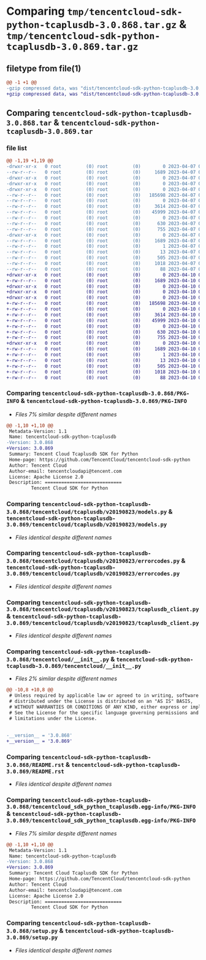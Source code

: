 # Comparing `tmp/tencentcloud-sdk-python-tcaplusdb-3.0.868.tar.gz` & `tmp/tencentcloud-sdk-python-tcaplusdb-3.0.869.tar.gz`

## filetype from file(1)

```diff
@@ -1 +1 @@
-gzip compressed data, was "dist/tencentcloud-sdk-python-tcaplusdb-3.0.868.tar", last modified: Fri Apr  7 00:56:58 2023, max compression
+gzip compressed data, was "dist/tencentcloud-sdk-python-tcaplusdb-3.0.869.tar", last modified: Mon Apr 10 03:14:14 2023, max compression
```

## Comparing `tencentcloud-sdk-python-tcaplusdb-3.0.868.tar` & `tencentcloud-sdk-python-tcaplusdb-3.0.869.tar`

### file list

```diff
@@ -1,19 +1,19 @@
-drwxr-xr-x   0 root         (0) root         (0)        0 2023-04-07 00:56:58.000000 tencentcloud-sdk-python-tcaplusdb-3.0.868/
--rw-r--r--   0 root         (0) root         (0)     1689 2023-04-07 00:56:58.000000 tencentcloud-sdk-python-tcaplusdb-3.0.868/PKG-INFO
-drwxr-xr-x   0 root         (0) root         (0)        0 2023-04-07 00:56:58.000000 tencentcloud-sdk-python-tcaplusdb-3.0.868/tencentcloud/
-drwxr-xr-x   0 root         (0) root         (0)        0 2023-04-07 00:56:58.000000 tencentcloud-sdk-python-tcaplusdb-3.0.868/tencentcloud/tcaplusdb/
-drwxr-xr-x   0 root         (0) root         (0)        0 2023-04-07 00:56:58.000000 tencentcloud-sdk-python-tcaplusdb-3.0.868/tencentcloud/tcaplusdb/v20190823/
--rw-r--r--   0 root         (0) root         (0)   185698 2023-04-07 00:56:58.000000 tencentcloud-sdk-python-tcaplusdb-3.0.868/tencentcloud/tcaplusdb/v20190823/models.py
--rw-r--r--   0 root         (0) root         (0)        0 2023-04-07 00:56:58.000000 tencentcloud-sdk-python-tcaplusdb-3.0.868/tencentcloud/tcaplusdb/v20190823/__init__.py
--rw-r--r--   0 root         (0) root         (0)     3614 2023-04-07 00:56:58.000000 tencentcloud-sdk-python-tcaplusdb-3.0.868/tencentcloud/tcaplusdb/v20190823/errorcodes.py
--rw-r--r--   0 root         (0) root         (0)    45999 2023-04-07 00:56:58.000000 tencentcloud-sdk-python-tcaplusdb-3.0.868/tencentcloud/tcaplusdb/v20190823/tcaplusdb_client.py
--rw-r--r--   0 root         (0) root         (0)        0 2023-04-07 00:56:58.000000 tencentcloud-sdk-python-tcaplusdb-3.0.868/tencentcloud/tcaplusdb/__init__.py
--rw-r--r--   0 root         (0) root         (0)      630 2023-04-07 00:56:58.000000 tencentcloud-sdk-python-tcaplusdb-3.0.868/tencentcloud/__init__.py
--rw-r--r--   0 root         (0) root         (0)      755 2023-04-07 00:56:58.000000 tencentcloud-sdk-python-tcaplusdb-3.0.868/README.rst
-drwxr-xr-x   0 root         (0) root         (0)        0 2023-04-07 00:56:58.000000 tencentcloud-sdk-python-tcaplusdb-3.0.868/tencentcloud_sdk_python_tcaplusdb.egg-info/
--rw-r--r--   0 root         (0) root         (0)     1689 2023-04-07 00:56:58.000000 tencentcloud-sdk-python-tcaplusdb-3.0.868/tencentcloud_sdk_python_tcaplusdb.egg-info/PKG-INFO
--rw-r--r--   0 root         (0) root         (0)        1 2023-04-07 00:56:58.000000 tencentcloud-sdk-python-tcaplusdb-3.0.868/tencentcloud_sdk_python_tcaplusdb.egg-info/dependency_links.txt
--rw-r--r--   0 root         (0) root         (0)       13 2023-04-07 00:56:58.000000 tencentcloud-sdk-python-tcaplusdb-3.0.868/tencentcloud_sdk_python_tcaplusdb.egg-info/top_level.txt
--rw-r--r--   0 root         (0) root         (0)      505 2023-04-07 00:56:58.000000 tencentcloud-sdk-python-tcaplusdb-3.0.868/tencentcloud_sdk_python_tcaplusdb.egg-info/SOURCES.txt
--rw-r--r--   0 root         (0) root         (0)     1018 2023-04-07 00:56:58.000000 tencentcloud-sdk-python-tcaplusdb-3.0.868/setup.py
--rw-r--r--   0 root         (0) root         (0)       88 2023-04-07 00:56:58.000000 tencentcloud-sdk-python-tcaplusdb-3.0.868/setup.cfg
+drwxr-xr-x   0 root         (0) root         (0)        0 2023-04-10 03:14:14.000000 tencentcloud-sdk-python-tcaplusdb-3.0.869/
+-rw-r--r--   0 root         (0) root         (0)     1689 2023-04-10 03:14:14.000000 tencentcloud-sdk-python-tcaplusdb-3.0.869/PKG-INFO
+drwxr-xr-x   0 root         (0) root         (0)        0 2023-04-10 03:14:14.000000 tencentcloud-sdk-python-tcaplusdb-3.0.869/tencentcloud/
+drwxr-xr-x   0 root         (0) root         (0)        0 2023-04-10 03:14:14.000000 tencentcloud-sdk-python-tcaplusdb-3.0.869/tencentcloud/tcaplusdb/
+drwxr-xr-x   0 root         (0) root         (0)        0 2023-04-10 03:14:14.000000 tencentcloud-sdk-python-tcaplusdb-3.0.869/tencentcloud/tcaplusdb/v20190823/
+-rw-r--r--   0 root         (0) root         (0)   185698 2023-04-10 03:14:14.000000 tencentcloud-sdk-python-tcaplusdb-3.0.869/tencentcloud/tcaplusdb/v20190823/models.py
+-rw-r--r--   0 root         (0) root         (0)        0 2023-04-10 03:14:14.000000 tencentcloud-sdk-python-tcaplusdb-3.0.869/tencentcloud/tcaplusdb/v20190823/__init__.py
+-rw-r--r--   0 root         (0) root         (0)     3614 2023-04-10 03:14:14.000000 tencentcloud-sdk-python-tcaplusdb-3.0.869/tencentcloud/tcaplusdb/v20190823/errorcodes.py
+-rw-r--r--   0 root         (0) root         (0)    45999 2023-04-10 03:14:14.000000 tencentcloud-sdk-python-tcaplusdb-3.0.869/tencentcloud/tcaplusdb/v20190823/tcaplusdb_client.py
+-rw-r--r--   0 root         (0) root         (0)        0 2023-04-10 03:14:14.000000 tencentcloud-sdk-python-tcaplusdb-3.0.869/tencentcloud/tcaplusdb/__init__.py
+-rw-r--r--   0 root         (0) root         (0)      630 2023-04-10 03:14:14.000000 tencentcloud-sdk-python-tcaplusdb-3.0.869/tencentcloud/__init__.py
+-rw-r--r--   0 root         (0) root         (0)      755 2023-04-10 03:14:14.000000 tencentcloud-sdk-python-tcaplusdb-3.0.869/README.rst
+drwxr-xr-x   0 root         (0) root         (0)        0 2023-04-10 03:14:14.000000 tencentcloud-sdk-python-tcaplusdb-3.0.869/tencentcloud_sdk_python_tcaplusdb.egg-info/
+-rw-r--r--   0 root         (0) root         (0)     1689 2023-04-10 03:14:14.000000 tencentcloud-sdk-python-tcaplusdb-3.0.869/tencentcloud_sdk_python_tcaplusdb.egg-info/PKG-INFO
+-rw-r--r--   0 root         (0) root         (0)        1 2023-04-10 03:14:14.000000 tencentcloud-sdk-python-tcaplusdb-3.0.869/tencentcloud_sdk_python_tcaplusdb.egg-info/dependency_links.txt
+-rw-r--r--   0 root         (0) root         (0)       13 2023-04-10 03:14:14.000000 tencentcloud-sdk-python-tcaplusdb-3.0.869/tencentcloud_sdk_python_tcaplusdb.egg-info/top_level.txt
+-rw-r--r--   0 root         (0) root         (0)      505 2023-04-10 03:14:14.000000 tencentcloud-sdk-python-tcaplusdb-3.0.869/tencentcloud_sdk_python_tcaplusdb.egg-info/SOURCES.txt
+-rw-r--r--   0 root         (0) root         (0)     1018 2023-04-10 03:14:14.000000 tencentcloud-sdk-python-tcaplusdb-3.0.869/setup.py
+-rw-r--r--   0 root         (0) root         (0)       88 2023-04-10 03:14:14.000000 tencentcloud-sdk-python-tcaplusdb-3.0.869/setup.cfg
```

### Comparing `tencentcloud-sdk-python-tcaplusdb-3.0.868/PKG-INFO` & `tencentcloud-sdk-python-tcaplusdb-3.0.869/PKG-INFO`

 * *Files 7% similar despite different names*

```diff
@@ -1,10 +1,10 @@
 Metadata-Version: 1.1
 Name: tencentcloud-sdk-python-tcaplusdb
-Version: 3.0.868
+Version: 3.0.869
 Summary: Tencent Cloud Tcaplusdb SDK for Python
 Home-page: https://github.com/TencentCloud/tencentcloud-sdk-python
 Author: Tencent Cloud
 Author-email: tencentcloudapi@tencent.com
 License: Apache License 2.0
 Description: ============================
         Tencent Cloud SDK for Python
```

### Comparing `tencentcloud-sdk-python-tcaplusdb-3.0.868/tencentcloud/tcaplusdb/v20190823/models.py` & `tencentcloud-sdk-python-tcaplusdb-3.0.869/tencentcloud/tcaplusdb/v20190823/models.py`

 * *Files identical despite different names*

### Comparing `tencentcloud-sdk-python-tcaplusdb-3.0.868/tencentcloud/tcaplusdb/v20190823/errorcodes.py` & `tencentcloud-sdk-python-tcaplusdb-3.0.869/tencentcloud/tcaplusdb/v20190823/errorcodes.py`

 * *Files identical despite different names*

### Comparing `tencentcloud-sdk-python-tcaplusdb-3.0.868/tencentcloud/tcaplusdb/v20190823/tcaplusdb_client.py` & `tencentcloud-sdk-python-tcaplusdb-3.0.869/tencentcloud/tcaplusdb/v20190823/tcaplusdb_client.py`

 * *Files identical despite different names*

### Comparing `tencentcloud-sdk-python-tcaplusdb-3.0.868/tencentcloud/__init__.py` & `tencentcloud-sdk-python-tcaplusdb-3.0.869/tencentcloud/__init__.py`

 * *Files 2% similar despite different names*

```diff
@@ -10,8 +10,8 @@
 # Unless required by applicable law or agreed to in writing, software
 # distributed under the License is distributed on an "AS IS" BASIS,
 # WITHOUT WARRANTIES OR CONDITIONS OF ANY KIND, either express or implied.
 # See the License for the specific language governing permissions and
 # limitations under the License.
 
 
-__version__ = '3.0.868'
+__version__ = '3.0.869'
```

### Comparing `tencentcloud-sdk-python-tcaplusdb-3.0.868/README.rst` & `tencentcloud-sdk-python-tcaplusdb-3.0.869/README.rst`

 * *Files identical despite different names*

### Comparing `tencentcloud-sdk-python-tcaplusdb-3.0.868/tencentcloud_sdk_python_tcaplusdb.egg-info/PKG-INFO` & `tencentcloud-sdk-python-tcaplusdb-3.0.869/tencentcloud_sdk_python_tcaplusdb.egg-info/PKG-INFO`

 * *Files 7% similar despite different names*

```diff
@@ -1,10 +1,10 @@
 Metadata-Version: 1.1
 Name: tencentcloud-sdk-python-tcaplusdb
-Version: 3.0.868
+Version: 3.0.869
 Summary: Tencent Cloud Tcaplusdb SDK for Python
 Home-page: https://github.com/TencentCloud/tencentcloud-sdk-python
 Author: Tencent Cloud
 Author-email: tencentcloudapi@tencent.com
 License: Apache License 2.0
 Description: ============================
         Tencent Cloud SDK for Python
```

### Comparing `tencentcloud-sdk-python-tcaplusdb-3.0.868/setup.py` & `tencentcloud-sdk-python-tcaplusdb-3.0.869/setup.py`

 * *Files identical despite different names*


